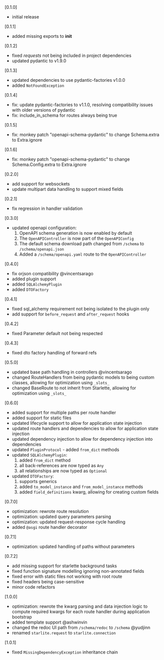 [0.1.0]

- initial release

[0.1.1]

- added missing exports to **init**

[0.1.2]

- fixed _requests_ not being included in project dependencies
- updated pydantic to v1.9.0

[0.1.3]

- updated dependencies to use pydantic-factories v1.0.0
- added `NotFoundException`

[0.1.4]

- fix: update pydantic-factories to v1.1.0, resolving compatibility issues with older versions of pydantic
- fix: include_in_schema for routes always being true

[0.1.5]

- fix: monkey patch "openapi-schema-pydantic" to change Schema.extra to Extra.ignore

[0.1.6]

- fix: monkey patch "openapi-schema-pydantic" to change Schema.Config.extra to Extra.ignore

[0.2.0]

- add support for websockets
- update multipart data handling to support mixed fields

[0.2.1]

- fix regression in handler validation

[0.3.0]

- updated openapi configuration:
  1. OpenAPI schema generation is now enabled by default
  2. The `OpenAPIController` is now part of the `OpenAPIConfig`
  3. The default schema download path changed from `/schema` to `/schema/openapi.json`
  4. Added a `/schema/openapi.yaml` route to the `OpenAPIController`

[0.4.0]

- fix orjson compatibility @vincentsarago
- added plugin support
- added `SQLAlchemyPlugin`
- added `DTOFactory`

[0.4.1]

- fixed sql_alchemy requirement not being isolated to the plugin only
- add support for `before_request` and `after_request` hooks

[0.4.2]

- fixed Parameter default not being respected

[0.4.3]

- fixed dto factory handling of forward refs

[0.5.0]

- updated base path handling in controllers @vincentsarago
- changed RouteHandlers from being pydantic models to being custom classes, allowing for optimization using `_slots_`
- changed BaseRoute to not inherit from Starlette, allowing for optimization using `_slots_`

[0.6.0]

- added support for multiple paths per route handler
- added support for static files
- updated lifecycle support to allow for application state injection
- updated route handlers and dependencies to allow for application state injection
- updated dependency injection to allow for dependency injection into dependencies
- updated `PluginProtocol` - added `from_dict` methods
- updated `SQLAlchemyPlugin`:
  1. added `from_dict` method
  2. all back-references are now typed as `Any`
  3. all relationships are now typed as `Optional`
- updated `DTOFactory`:
  1. supports generics
  2. added `to_model_instance` and `from_model_instance` methods
  3. added `field_definitions` kwarg, allowing for creating custom fields

[0.7.0]

- optimization: rewrote route resolution
- optimization: updated query parameters parsing
- optimization: updated request-response cycle handling
- added `@asgi` route handler decorator

[0.7.1]

- optimization: updated handling of paths without parameters

[0.7.2]

- add missing support for starlette background tasks
- fixed function signature modelling ignoring non-annotated fields
- fixed error with static files not working with root route
- fixed headers being case-sensitive
- minor code refactors

[1.0.0]

- optimization: rewrote the kwarg parsing and data injection logic to compute required kwargs for each route handler
  during application bootstrap
- added template support @ashwinvin
- changed the redoc UI path from `/schema/redoc` to `/schema` @yudjinn
- renamed `starlite.request` to `starlite.connection`

[1.0.1]

- fixed `MissingDependencyException` inheritance chain
